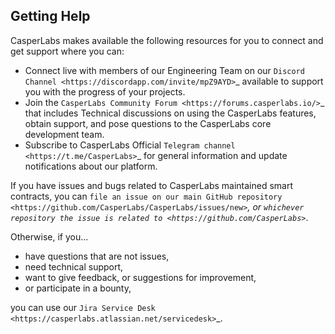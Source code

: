 ## Getting Help 

CasperLabs makes available the following resources for you to connect and get support where you can:

* Connect live with members of our Engineering Team on our `Discord Channel <https://discordapp.com/invite/mpZ9AYD>`_ available to support you with the progress of your projects.
* Join the `CasperLabs Community Forum <https://forums.casperlabs.io/>`_ that includes Technical discussions on using the CasperLabs features, obtain support, and pose questions to the CasperLabs core development team.
* Subscribe to CasperLabs Official `Telegram channel <https://t.me/CasperLabs>`_ for general information and update notifications about our platform.


If you have issues and bugs related to CasperLabs maintained smart contracts, you can `file an issue on our main GitHub repository <https://github.com/CasperLabs/CasperLabs/issues/new>`_, or `whichever repository the issue is related to <https://github.com/CasperLabs>`_.

Otherwise, if you...

* have questions that are not issues,
* need technical support,
* want to give feedback, or suggestions for improvement,
* or participate in a bounty,

you can use our `Jira Service Desk <https://casperlabs.atlassian.net/servicedesk>`_.
